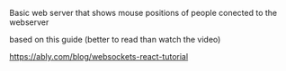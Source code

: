 Basic web server that shows mouse positions of people conected to the webserver

based on this guide (better to read than watch the video)

https://ably.com/blog/websockets-react-tutorial

